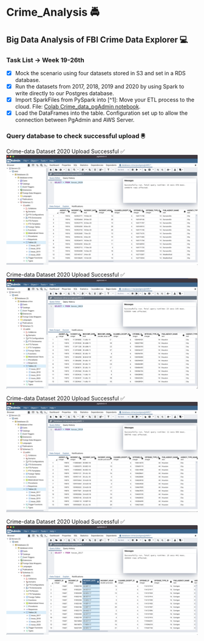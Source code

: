# **Crime_Analysis** :oncoming_police_car:
## Big Data Analysis of FBI Crime Data Explorer :computer:

### Task List -> Week 19-26th
- [x] Mock the scenario using four datasets stored in S3 and set in a RDS database.
- [x] Run the datasets from 2017, 2018, 2019 and 2020 by using Spark to write directly to our Postgres database.
- [x] Import SparkFiles from PySpark into [^1]: Move your ETL process to the cloud. File: [Colab Crime_data_pgAdmin notebook](https://colab.research.google.com/drive/1fM4oXPtmu0VE950IbB4zbEU86xDZ5qt4?usp=sharing).
- [x] Load the DataFrames into the table. Configuration set up to allow the connection between PgAdmin and AWS Server.

### Query database to check successful upload :trackball:

Crime-data Dataset 2020 Upload Successful :white_check_mark:
![Data 2020](resources/Texas%202020.png)

Crime-data Dataset 2020 Upload Successful :white_check_mark:
![Data 2019](resources/Texas%202019.png)

Crime-data Dataset 2020 Upload Successful :white_check_mark:
![Data 2018](resources/Texas%202018.png)

Crime-data Dataset 2020 Upload Successful :white_check_mark:
![Data 2017](resources/Texas%202017.png)
